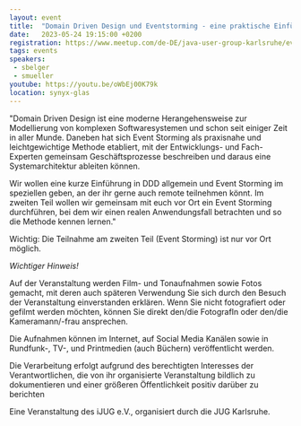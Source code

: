 ```yaml
---
layout: event
title:  "Domain Driven Design und Eventstorming - eine praktische Einführung"
date:   2023-05-24 19:15:00 +0200
registration: https://www.meetup.com/de-DE/java-user-group-karlsruhe/events/293109079/
tags: events
speakers:
 - sbelger
 - smueller
youtube: https://youtu.be/oWbEj00K79k
location: synyx-glas
---
```


"Domain Driven Design ist eine moderne Herangehensweise zur Modellierung
von komplexen Softwaresystemen und schon seit einiger Zeit in aller
Munde. Daneben hat sich Event Storming als praxisnahe und
leichtgewichtige Methode etabliert, mit der Entwicklungs- und
Fach-Experten gemeinsam Geschäftsprozesse beschreiben und daraus eine
Systemarchitektur ableiten können.

Wir wollen eine kurze Einführung in DDD allgemein und Event Storming im
speziellen geben, an der ihr gerne auch remote teilnehmen könnt. Im
zweiten Teil wollen wir gemeinsam mit euch vor Ort ein Event Storming
durchführen, bei dem wir einen realen Anwendungsfall betrachten und so
die Methode kennen lernen."

Wichtig: Die Teilnahme am zweiten Teil (Event Storming) ist nur vor Ort möglich.

*Wichtiger Hinweis!*

Auf der Veranstaltung werden Film- und Tonaufnahmen sowie Fotos gemacht, mit deren auch späteren Verwendung Sie sich durch den Besuch der Veranstaltung einverstanden erklären. Wenn Sie nicht fotografiert oder gefilmt werden möchten, können Sie direkt den/die FotografIn oder den/die Kameramann/-frau ansprechen.

Die Aufnahmen können im Internet, auf Social Media Kanälen sowie in Rundfunk-, TV-, und Printmedien (auch Büchern) veröffentlicht werden.

Die Verarbeitung erfolgt aufgrund des berechtigten Interesses der Verantwortlichen, die von ihr organisierte Veranstaltung bildlich zu dokumentieren und einer größeren Öffentlichkeit positiv darüber zu berichten

Eine Veranstaltung des iJUG e.V., organisiert durch die JUG Karlsruhe.
